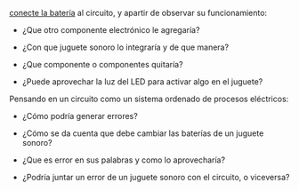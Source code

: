 [conecte la batería](solucion001.md) al circuito, y apartir de observar su funcionamiento:

- ¿Que otro componente electrónico le agregaría?

- ¿Con que juguete sonoro lo integraría y de que manera?

- ¿Que componente o componentes quitaría?

- ¿Puede aprovechar la luz del LED para activar algo en el juguete?

Pensando en un circuito como un sistema ordenado de procesos eléctricos:

- ¿Cómo podría generar errores?

- ¿Cómo se da cuenta que debe cambiar las baterías de un juguete sonoro?

- ¿Que es error en sus palabras y como lo aprovecharía?

- ¿Podría juntar un error de un juguete sonoro con el circuito, o viceversa?




















